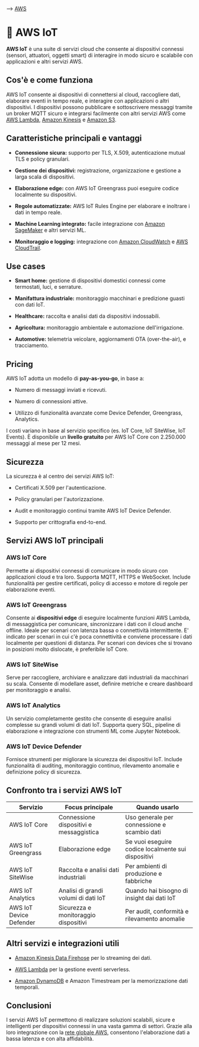 --> [AWS](AWS.md)
# 📡 AWS IoT

**AWS IoT** è una suite di servizi cloud che consente ai dispositivi connessi (sensori, attuatori, oggetti smart) di interagire in modo sicuro e scalabile con applicazioni e altri servizi AWS.

## Cos'è e come funziona

AWS IoT consente ai dispositivi di connettersi al cloud, raccogliere dati, elaborare eventi in tempo reale, e interagire con applicazioni o altri dispositivi. I dispositivi possono pubblicare e sottoscrivere messaggi tramite un broker MQTT sicuro e integrarsi facilmente con altri servizi AWS come [AWS Lambda](AWS-Lambda.md), [Amazon Kinesis](Amazon-Kinesis.md) e [Amazon S3](Amazon-S3.md).

## Caratteristiche principali e vantaggi

- **Connessione sicura:** supporto per TLS, X.509, autenticazione mutual TLS e policy granulari.
    
- **Gestione dei dispositivi:** registrazione, organizzazione e gestione a larga scala di dispositivi.
    
- **Elaborazione edge:** con AWS IoT Greengrass puoi eseguire codice localmente su dispositivi.
    
- **Regole automatizzate:** AWS IoT Rules Engine per elaborare e inoltrare i dati in tempo reale.
    
- **Machine Learning integrato:** facile integrazione con [Amazon SageMaker](Amazon-SageMaker.md) e altri servizi ML.
    
- **Monitoraggio e logging:** integrazione con [Amazon CloudWatch](Amazon-CloudWatch.md) e [AWS CloudTrail](Amazon-CloudTrail.md).
    

## Use cases

- **Smart home:** gestione di dispositivi domestici connessi come termostati, luci, e serrature.
    
- **Manifattura industriale:** monitoraggio macchinari e predizione guasti con dati IoT.
    
- **Healthcare:** raccolta e analisi dati da dispositivi indossabili.
    
- **Agricoltura:** monitoraggio ambientale e automazione dell'irrigazione.
    
- **Automotive:** telemetria veicolare, aggiornamenti OTA (over-the-air), e tracciamento.
    

## Pricing

AWS IoT adotta un modello di **pay-as-you-go**, in base a:

- Numero di messaggi inviati e ricevuti.
    
- Numero di connessioni attive.
    
- Utilizzo di funzionalità avanzate come Device Defender, Greengrass, Analytics.
    

I costi variano in base al servizio specifico (es. IoT Core, IoT SiteWise, IoT Events). È disponibile un **livello gratuito** per AWS IoT Core con 2.250.000 messaggi al mese per 12 mesi.

## Sicurezza

La sicurezza è al centro dei servizi AWS IoT:

- Certificati X.509 per l'autenticazione.
    
- Policy granulari per l'autorizzazione.
    
- Audit e monitoraggio continui tramite AWS IoT Device Defender.
    
- Supporto per crittografia end-to-end.
    

## Servizi AWS IoT principali

### AWS IoT Core

Permette ai dispositivi connessi di comunicare in modo sicuro con applicazioni cloud e tra loro. Supporta MQTT, HTTPS e WebSocket. Include funzionalità per gestire certificati, policy di accesso e motore di regole per elaborazione eventi.

### AWS IoT Greengrass

Consente ai **dispositivi edge** di eseguire localmente funzioni AWS Lambda, di messaggistica per comunicare, sincronizzare i dati con il cloud anche offline. Ideale per scenari con latenza bassa o connettività intermittente. E' indicato per scenari in cui c'è poca connettività e conviene processare i dati localmente per questioni di distanza. 
Per scenari con devices che si trovano in posizioni molto dislocate, è preferibile IoT Core.

### AWS IoT SiteWise

Serve per raccogliere, archiviare e analizzare dati industriali da macchinari su scala. Consente di modellare asset, definire metriche e creare dashboard per monitoraggio e analisi.

### AWS IoT Analytics

Un servizio completamente gestito che consente di eseguire analisi complesse su grandi volumi di dati IoT. Supporta query SQL, pipeline di elaborazione e integrazione con strumenti ML come Jupyter Notebook.

### AWS IoT Device Defender

Fornisce strumenti per migliorare la sicurezza dei dispositivi IoT. Include funzionalità di auditing, monitoraggio continuo, rilevamento anomalie e definizione policy di sicurezza.

## Confronto tra i servizi AWS IoT

|Servizio|Focus principale|Quando usarlo|
|---|---|---|
|AWS IoT Core|Connessione dispositivi e messaggistica|Uso generale per connessione e scambio dati|
|AWS IoT Greengrass|Elaborazione edge|Se vuoi eseguire codice localmente sui dispositivi|
|AWS IoT SiteWise|Raccolta e analisi dati industriali|Per ambienti di produzione e fabbriche|
|AWS IoT Analytics|Analisi di grandi volumi di dati IoT|Quando hai bisogno di insight dai dati IoT|
|AWS IoT Device Defender|Sicurezza e monitoraggio dispositivi|Per audit, conformità e rilevamento anomalie|

## Altri servizi e integrazioni utili

- [Amazon Kinesis Data Firehose](Amazon-Kinesis.md) per lo streaming dei dati.
    
- [AWS Lambda](AWS-Lambda.md) per la gestione eventi serverless.
    
- [Amazon DynamoDB](Amazon-DynamoDB.md) e Amazon Timestream per la memorizzazione dati temporali.
    

## Conclusioni

I servizi AWS IoT permettono di realizzare soluzioni scalabili, sicure e intelligenti per dispositivi connessi in una vasta gamma di settori. Grazie alla loro integrazione con la [rete globale AWS](Rete-globale-AWS.md), consentono l'elaborazione dati a bassa latenza e con alta affidabilità.